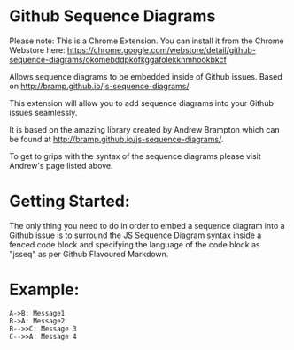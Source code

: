 Github Sequence Diagrams
========================

Please note: This is a Chrome Extension.  You can install it from the Chrome Webstore here: https://chrome.google.com/webstore/detail/github-sequence-diagrams/okomebddpkofkggafolekknmhookbkcf

Allows sequence diagrams to be embedded inside of Github issues.  Based on http://bramp.github.io/js-sequence-diagrams/.

This extension will allow you to add sequence diagrams into your Github issues seamlessly.

It is based on the amazing library created by Andrew Brampton which can be found at http://bramp.github.io/js-sequence-diagrams/.

To get to grips with the syntax of the sequence diagrams please visit Andrew's page listed above.

Getting Started:
================

The only thing you need to do in order to embed a sequence diagram into a Github issue is to surround the JS Sequence Diagram syntax inside a fenced code block and specifying the language of the code block as "jsseq" as per Github Flavoured Markdown.

Example:
========

```jsseq
A->B: Message1
B->A: Message2
B-->>C: Message 3
C-->>A: Message 4
```